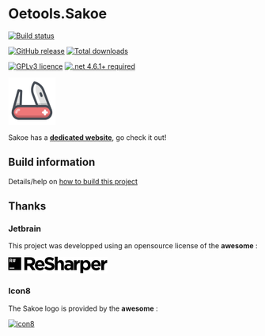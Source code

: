 # Oetools.Sakoe

[![Build status](https://ci.appveyor.com/api/projects/status/67ij0nnuwduac2cn?svg=true)](https://ci.appveyor.com/project/jcaillon/oetools-sakoe)
<!-- [![Coverity status](https://scan.coverity.com/projects/15362/badge.svg)](https://scan.coverity.com/projects/oetools-runner) -->
[![GitHub release](https://img.shields.io/github/release/jcaillon/Oetools.Sakoe.svg)](https://github.com/jcaillon/Oetools.Sakoe3P/releases/latest)
[![Total downloads](https://img.shields.io/github/downloads/jcaillon/Oetools.Sakoe/total.svg)](https://github.com/jcaillon/Oetools.Sakoe/releases)

[![GPLv3 licence](https://img.shields.io/badge/License-GPLv3-74A5C2.svg)](https://github.com/jcaillon/Oetools.Sakoe/blob/master/LICENSE)
[![.net 4.6.1+ required](https://img.shields.io/badge/Requires%20.NET-4.6.1+-C8597A.svg)](http://go.microsoft.com/fwlink/?LinkId=671743)

[![logo](docs/images/logo.png)](https://jcaillon.github.io/Oetools.Sakoe/)

Sakoe has a **[dedicated website](https://jcaillon.github.io/Oetools.Sakoe/)**, go check it out!

## Build information

Details/help on [how to build this project](docs/BUILD.md)

## Thanks

### Jetbrain

This project was developped using an opensource license of the **awesome** :

[![resharper](docs/images/resharper.png)](https://www.jetbrains.com/)

### Icon8

The Sakoe logo is provided by the **awesome** :

[![icon8](https://png.icons8.com/color/48/000000/icons8-logo.png)](https://icons8.com/)
